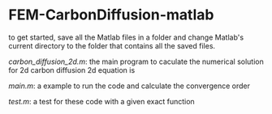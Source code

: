 # FEM-CarbonDiffusion-matlab

to get started, save all the Matlab files in a folder and change Matlab's current directory to the folder that contains all the saved files.

*carbon_diffusion_2d.m*: the main program to caculate the numerical solution for 2d carbon diffusion 2d equation is

*main.m*: a example to run the code and calculate the convergence order

*test.m*: a test for these code with a given exact function



